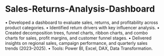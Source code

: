 # Sales-Returns-Analysis-Dashboard

• Developed a dashboard to evaluate sales, returns, and profitability across product categories.
• Identified return drivers with key influencer analysis.
• Created decomposition trees, funnel charts, ribbon charts, and combo charts for sales, profit margins, and customer
funnel stages.
• Delivered insights on regional sales, campaign performance, and quarterly sales trends (2023–2025).
• Tools: Power BI, Excel, DAX, Data Transformation.
